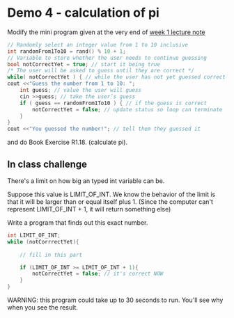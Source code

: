 # Demo 4 - calculation of pi

Modify the mini program given at the very end of [week 1 lecture note](https://ccle.ucla.edu/pluginfile.php/1778309/mod_resource/content/0/Topic_IntroToProgramming.pdf)
```cpp
// Randomly select an integer value from 1 to 10 inclusive
int randomFrom1To10 = rand() % 10 + 1;
// Variable to store whether the user needs to continue guessing
bool notCorrectYet = true; // start it being true
/* The user will be asked to guess until they are correct */
while( notCorrectYet ) { // while the user has not yet guessed correctly
cout <<"Guess the number from 1 to 10: ";
	int guess; // value the user will guess
	cin >>guess; // take the user’s guess
	if ( guess == randomFrom1To10 ) { // if the guess is correct
		notCorrectYet = false; // update status so loop can terminate
	}
}
cout <<"You guessed the number!"; // tell them they guessed it
```
and do Book Exercise R1.18. (calculate pi). 

## In class challenge
There's a limit on how big an typed int variable can be.

Suppose this value is LIMIT_OF_INT. We know the behavior of the limit is that it will be larger than or equal itself plus 1. (Since the computer can't represent LIMIT_OF_INT + 1, it will return something else)

Write a program that finds out this exact number.

```cpp
int LIMIT_OF_INT;
while (notCorrrectYet){
	
	// fill in this part

	if (LIMIT_OF_INT >= LIMIT_OF_INT + 1){
		notCorrectYet = false; // it's correct NOW
	}
}
```
WARNING: this program could take up to 30 seconds to run. You'll see why when you see the result.
